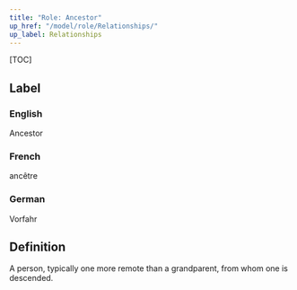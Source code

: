 ```yaml
---
title: "Role: Ancestor"
up_href: "/model/role/Relationships/"
up_label: Relationships
---
```


[TOC]

## Label

### English
Ancestor

### French
ancêtre

### German
Vorfahr

## Definition
A person, typically one more remote than a grandparent, from whom one is descended.
